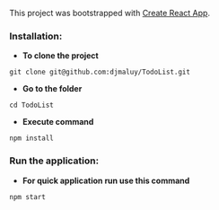 This project was bootstrapped with [Create React App](https://github.com/facebook/create-react-app).


### Installation:

- **To clone the project**

```
git clone git@github.com:djmaluy/TodoList.git
```

- **Go to the folder**

```
cd TodoList
```

- **Execute command**

```
npm install
```

### Run the application:

- **For quick application run use this command**

```
npm start
```
